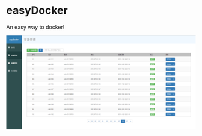 # easyDocker
An easy way to docker!

![image](https://raw.githubusercontent.com/leewill1120/easydocker/master/frontend/easydocker.PNG)
